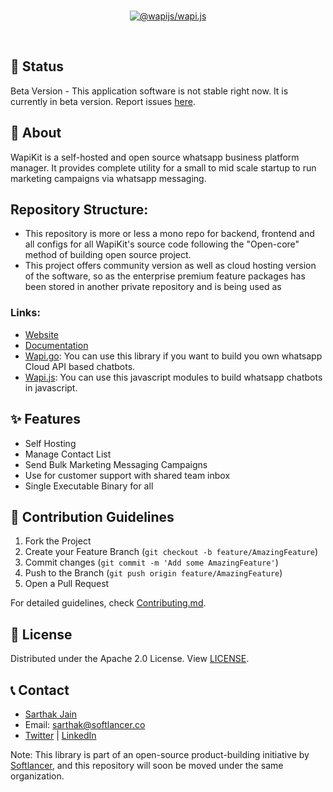 <div align="center">
<br />
<p align="center">
<a href="https://wapijs.co"><img src="https://mintlify.s3-us-west-1.amazonaws.com/wapikit/images/hero-dark.svg" alt="@wapijs/wapi.js" /></a>
</p>
<br />
</div>

## 📌 Status

Beta Version - This application software is not stable right now. It is currently in beta version. Report issues [here](https://github.com/sarthakjdev/wapikit/issues).

## 📖 About

WapiKit is a self-hosted and open source whatsapp business platform manager. It provides complete utility for a small to mid scale startup to run marketing campaigns via whatsapp messaging.

## Repository Structure:

- This repository is more or less a mono repo for backend, frontend and all configs for all WapiKit's source code following the "Open-core" method of building open source project.
- This project offers community version as well as cloud hosting version of the software, so as the enterprise premium feature packages has been stored in another private repository and is being used as

### Links:

- [Website]('https://wapikit.com')
- [Documentation]('https://docs.wapikit.com')
- [Wapi.go]('https://go.wapikit.com'): You can use this library if you want to build you own whatsapp Cloud API based chatbots.
- [Wapi.js]('https://js.wapikit.com'): You can use this javascript modules to build whatsapp chatbots in javascript.

## ✨ Features

- Self Hosting
- Manage Contact List
- Send Bulk Marketing Messaging Campaigns
- Use for customer support with shared team inbox
- Single Executable Binary for all

## 🤝 Contribution Guidelines

1. Fork the Project
2. Create your Feature Branch (`git checkout -b feature/AmazingFeature`)
3. Commit changes (`git commit -m 'Add some AmazingFeature'`)
4. Push to the Branch (`git push origin feature/AmazingFeature`)
5. Open a Pull Request

For detailed guidelines, check [Contributing.md](./CONTRIBUTING.md).

## 📜 License

Distributed under the Apache 2.0 License. View [LICENSE](./LICENSE).

## 📞 Contact

- [Sarthak Jain](https://sarthakjdev.com)
- Email: sarthak@softlancer.co
- [Twitter](https://twitter.com/sarthakjdev) | [LinkedIn](https://www.linkedin.com/in/sarthakjdev)

Note: This library is part of an open-source product-building initiative by [Softlancer](https://github.com/softlancerhq), and this repository will soon be moved under the same organization.
